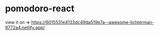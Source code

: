 # pomodoro-react
view it on => https://6015531e4133dc49da519e7a--awesome-lichterman-9772a4.netlify.app/
